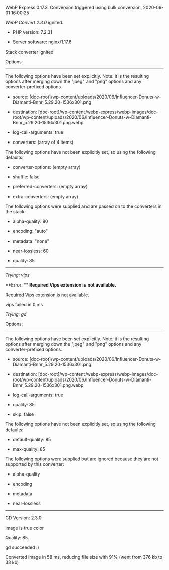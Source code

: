 WebP Express 0.17.3. Conversion triggered using bulk conversion, 2020-06-01 16:00:25

*WebP Convert 2.3.0*  ignited.
- PHP version: 7.2.31
- Server software: nginx/1.17.6

Stack converter ignited

Options:
------------
The following options have been set explicitly. Note: it is the resulting options after merging down the "jpeg" and "png" options and any converter-prefixed options.
- source: [doc-root]/wp-content/uploads/2020/06/Influencer-Donuts-w-Diamanti-Bnnr_5.29.20-1536x301.png
- destination: [doc-root]/wp-content/webp-express/webp-images/doc-root/wp-content/uploads/2020/06/Influencer-Donuts-w-Diamanti-Bnnr_5.29.20-1536x301.png.webp
- log-call-arguments: true
- converters: (array of 4 items)

The following options have not been explicitly set, so using the following defaults:
- converter-options: (empty array)
- shuffle: false
- preferred-converters: (empty array)
- extra-converters: (empty array)

The following options were supplied and are passed on to the converters in the stack:
- alpha-quality: 80
- encoding: "auto"
- metadata: "none"
- near-lossless: 60
- quality: 85
------------


*Trying: vips* 

**Error: ** **Required Vips extension is not available.** 
Required Vips extension is not available.
vips failed in 0 ms

*Trying: gd* 

Options:
------------
The following options have been set explicitly. Note: it is the resulting options after merging down the "jpeg" and "png" options and any converter-prefixed options.
- source: [doc-root]/wp-content/uploads/2020/06/Influencer-Donuts-w-Diamanti-Bnnr_5.29.20-1536x301.png
- destination: [doc-root]/wp-content/webp-express/webp-images/doc-root/wp-content/uploads/2020/06/Influencer-Donuts-w-Diamanti-Bnnr_5.29.20-1536x301.png.webp
- log-call-arguments: true
- quality: 85
- skip: false

The following options have not been explicitly set, so using the following defaults:
- default-quality: 85
- max-quality: 85

The following options were supplied but are ignored because they are not supported by this converter:
- alpha-quality
- encoding
- metadata
- near-lossless
------------

GD Version: 2.3.0
image is true color
Quality: 85. 
gd succeeded :)

Converted image in 58 ms, reducing file size with 91% (went from 376 kb to 33 kb)
